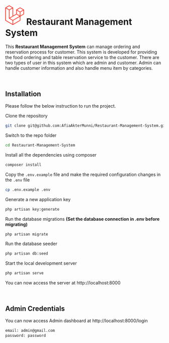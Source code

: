# <img src="public/img\985px-Laravel.svg.png" alt="drawing" style="width:60px;"/> Restaurant Management System 

This **Restaurant Management System** can manage ordering and reservation process for customer. This system is developed for providing the food ordering and table reservation service to the customer. There are two types of user in this system which are admin and customer. Admin can handle customer information and also handle menu item by categories.

<br>

## Installation

Please follow the below instruction to run the project.

Clone the repository

```sh
git clone git@github.com:AfiaAkterMunni/Restaurant-Management-System.git
```
Switch to the repo folder

```sh
cd Restaurant-Management-System
```
Install all the dependencies using composer
```sh
composer install
```
Copy the `.env.example` file and make the required configuration changes in the `.env` file
```sh
cp .env.example .env
```
Generate a new application key
```sh
php artisan key:generate
```
Run the database migrations **(Set the database connection in .env before migrating)**
```sh
php artisan migrate
```
Run the database seeder
```sh
php artisan db:seed
```
Start the local development server
```sh
php artisan serve
```
You can now access the server at http://localhost:8000

<br>

## Admin Credentials

You can now access Admin dashboard at http://localhost:8000/login

```
email: admin@gmail.com
password: password
```

